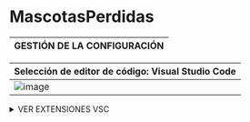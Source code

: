 # MascotasPerdidas

| GESTIÓN DE LA CONFIGURACIÓN | 
| ------------- | 

| Selección de editor de código: Visual Studio Code | 
| ------------- | 
| ![image](https://user-images.githubusercontent.com/87211525/192647247-7cd5e92f-9d38-4b2c-847a-fe6e5fc68bba.png)  | 

<details><summary>VER EXTENSIONES VSC</summary>
<p> 
  
| 1. Bracket pair colorizer | 
| ------------- | 
| ![image](https://user-images.githubusercontent.com/87211525/193383821-871f3247-8f12-4e38-9d94-5e7a9f3f404f.png)  |  
| 2. ESLint: corregir errores de sintaxis en java script | 
| ![image](https://user-images.githubusercontent.com/87211525/193383872-f3cb7918-73ce-4bd7-981e-804b4e8a426c.png) |  
| 3. HTML Snippets: completa código HTML | 
| ![image](https://user-images.githubusercontent.com/87211525/193383879-4544e0aa-36d1-41b9-9c1a-1aca32b8ed64.png) |  
| 4. Intellisense for CSS class names in HTML: autocompletar o auto rellenar las clases CSS | 
| ![image](https://user-images.githubusercontent.com/87211525/193383892-74ac2e76-1a6b-491d-849e-9a697a1378d5.png) | 
| 5. JavaScript (ES6) code snippets: autorellenar | 
| ![image](https://user-images.githubusercontent.com/87211525/193383902-557911a4-78cd-4132-aaf9-e8282706040e.png) |  
| 6. Material Icon Theme: Iconos para todos los archivos | 
| ![image](https://user-images.githubusercontent.com/87211525/193383993-6aeb62db-ef86-44dd-8cdc-4d0d3d6180d2.png) |  
| 7. Path intellisense: completa un path a la hora de integrarlo | 
| ![image](https://user-images.githubusercontent.com/87211525/193384005-2457d318-a2ca-4001-857c-beba1697f892.png) |
| 8. Prettier – Code formatter: Indenta código | 
| ![image](https://user-images.githubusercontent.com/87211525/193384055-1b3c2105-d5ad-4ebe-bf01-409aba0e6b6c.png) |  
| 9. Live Server | 
| ![image](https://user-images.githubusercontent.com/87211525/193384078-90259b0a-4b19-45e5-a457-5ff334743060.png) |
| 10. Extensión MySQL para VSCode | 
| ![image](https://user-images.githubusercontent.com/87211525/193384097-1e651c5e-c53f-479c-8033-efa396260851.png) |
| 11. Spring Boot Extension Pack | 
| ![image](https://user-images.githubusercontent.com/87211525/193384177-ed80a21b-292b-4227-96b7-83e30cdf7508.png) |  
</p>
</details>
